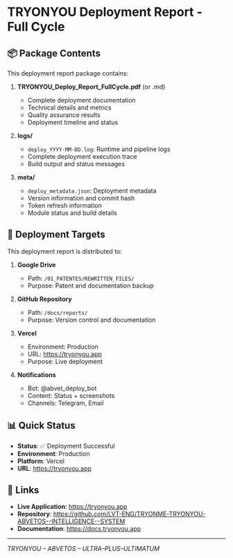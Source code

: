 # TRYONYOU Deployment Report - Full Cycle

## 📦 Package Contents

This deployment report package contains:

1. **TRYONYOU_Deploy_Report_FullCycle.pdf** (or .md)
   - Complete deployment documentation
   - Technical details and metrics
   - Quality assurance results
   - Deployment timeline and status

2. **logs/**
   - `deploy_YYYY-MM-DD.log`: Runtime and pipeline logs
   - Complete deployment execution trace
   - Build output and status messages

3. **meta/**
   - `deploy_metadata.json`: Deployment metadata
   - Version information and commit hash
   - Token refresh information
   - Module status and build details

## 🎯 Deployment Targets

This deployment report is distributed to:

1. **Google Drive**
   - Path: `/01_PATENTES/REWRITTEN_FILES/`
   - Purpose: Patent and documentation backup

2. **GitHub Repository**
   - Path: `/docs/reports/`
   - Purpose: Version control and documentation

3. **Vercel**
   - Environment: Production
   - URL: https://tryonyou.app
   - Purpose: Live deployment

4. **Notifications**
   - Bot: @abvet_deploy_bot
   - Content: Status + screenshots
   - Channels: Telegram, Email

## 📊 Quick Status

- **Status**: ✅ Deployment Successful
- **Environment**: Production
- **Platform**: Vercel
- **URL**: https://tryonyou.app

## 🔗 Links

- **Live Application**: https://tryonyou.app
- **Repository**: https://github.com/LVT-ENG/TRYONME-TRYONYOU-ABVETOS--INTELLIGENCE--SYSTEM
- **Documentation**: https://docs.tryonyou.app

---

*TRYONYOU – ABVETOS – ULTRA–PLUS–ULTIMATUM*
